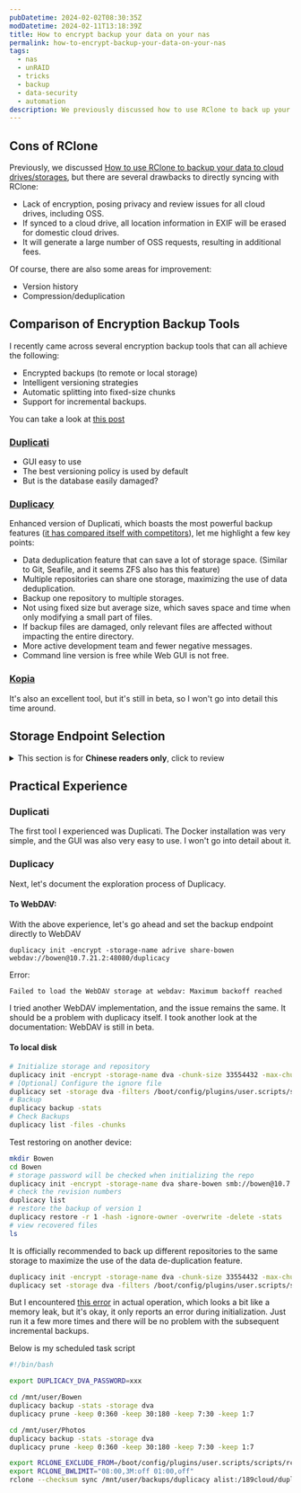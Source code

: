 ```yaml
---
pubDatetime: 2024-02-02T08:30:35Z
modDatetime: 2024-02-11T13:18:39Z
title: How to encrypt backup your data on your nas
permalink: how-to-encrypt-backup-your-data-on-your-nas
tags:
  - nas
  - unRAID
  - tricks
  - backup
  - data-security
  - automation
description: We previously discussed how to use RClone to back up your data to cloud drives/OSS and other remote storage services. However, using RClone directly in this way is too straightforward, lacking any privacy and versioning for backups. In this issue, we will talk about encrypted backups.
---
```


## Cons of RClone

Previously, we discussed [How to use RClone to backup your data to cloud drives/storages](/posts/offsite-disaster-recovery-for-unraid-with-rclone), but there are several drawbacks to directly syncing with RClone:

- Lack of encryption, posing privacy and review issues for all cloud drives, including OSS.
- If synced to a cloud drive, all location information in EXIF will be erased for domestic cloud drives.
- It will generate a large number of OSS requests, resulting in additional fees.

Of course, there are also some areas for improvement:

- Version history
- Compression/deduplication

## Comparison of Encryption Backup Tools

I recently came across several encryption backup tools that can all achieve the following:

- Encrypted backups (to remote or local storage)
- Intelligent versioning strategies
- Automatic splitting into fixed-size chunks
- Support for incremental backups.

You can take a look at [this post](https://forum.duplicati.com/t/duplicati-vs-duplicacy-vs-kopia-vs-vorta/14493)

### [Duplicati](https://github.com/duplicati/duplicati)

- GUI easy to use
- The best versioning policy is used by default
- But is the database easily damaged?

### [Duplicacy](https://github.com/gilbertchen/duplicacy)

Enhanced version of Duplicati, which boasts the most powerful backup features ([it has compared itself with competitors](https://github.com/gilbertchen/duplicacy?tab=readme-ov-file#comparison-with-other-backup-tools)), let me highlight a few key points:

- Data deduplication feature that can save a lot of storage space. (Similar to Git, Seafile, and it seems ZFS also has this feature)
- Multiple repositories can share one storage, maximizing the use of data deduplication.
- Backup one repository to multiple storages.
- Not using fixed size but average size, which saves space and time when only modifying a small part of files.
- If backup files are damaged, only relevant files are affected without impacting the entire directory.
- More active development team and fewer negative messages.
- Command line version is free while Web GUI is not free.

### [Kopia](https://github.com/kopia/kopia/)

It's also an excellent tool, but it's still in beta, so I won't go into detail this time around.

## Storage Endpoint Selection

<details>
  <summary>This section is for <b>Chinese readers only</b>, click to review</summary>

### 国内云盘

- （加密备份可解）EXIF 信息会被胡乱涂改，修改用户文件这点非常恶心
- （加密备份可解）隐私和审查问题，稍微敏感一点的内容会被无情封禁
- 2C 的产品非常不可靠
  - 不同程度的限速问题
  - 花里胡哨的营销
    - 阿里云盘各种非永久容量，太麻烦了
    - 夸克网盘故意不写容量到期时间
- ~~储存容量并不划算~~我有NAS了，根本不想掏钱买网盘，我宁愿买 OSS
  - 中国移动云盘、天翼云盘应该有一些优惠套餐，比如我在写这篇文章的时候，电信送了我4个T的天翼云盘有效期两年。登录看了一眼中国移动云盘，1T容量有效期一年

### 阿里云 OSS

2B 的产品，速度、稳定性、可用性全都超高，完爆网盘，不会有限制或者陷阱，明码标价。以下仅讨论最常用的阿里云 OSS，其他 S3/OSS 同理。

#### 标准储存

标准储存有几个活动挺划算的，没有坑：

- 体验资源包，一年 9 块，40G 储存容量，但超出就不划算了，这么小的容量根本不够用，不推荐。
- 500G 也做活动，一年 118，这个非常划算，比网盘便宜多了，容量也够用，强烈推荐。

#### [深度冷备份](https://help.aliyun.com/zh/oss/user-guide/overview-53)相对来说最划算：

- [储存价格非常低](https://www.aliyun.com/price/product#/oss/detail/oss)
- 请求费用非常高。
- 数据不能直接读取，实际操作下来并不适合加密工具直接备份，因为备份校验的过程需要读取文件。
  - 当然也可以换成归档储存并开启直读，那这样价格就高了点，不太推荐。
  - 先备份到本地磁盘，再用 RClone 把备份文件 sync 上去。这样会占用不少本地磁盘空间，把 chunkSize 设置大一点，这样请求次数就降下来了，对于我来说，重要文件都是小文件，不会太大，大文件几乎都是可以重新下载的资源，没有备份的需求。算是目前~~最佳~~最便宜的方案了。

</details>

## Practical Experience

### Duplicati

The first tool I experienced was Duplicati. The Docker installation was very simple, and the GUI was also very easy to use. I won't go into detail about it.

### Duplicacy

Next, let's document the exploration process of Duplicacy.

#### To WebDAV:

With the above experience, let's go ahead and set the backup endpoint directly to WebDAV

```
duplicacy init -encrypt -storage-name adrive share-bowen webdav://bowen@10.7.21.2:48080/duplicacy
```

Error:

```
Failed to load the WebDAV storage at webdav: Maximum backoff reached
```

I tried another WebDAV implementation, and the issue remains the same. It should be a problem with duplicacy itself. I took another look at the documentation: WebDAV is still in beta.

#### To local disk

```bash
# Initialize storage and repository
duplicacy init -encrypt -storage-name dva -chunk-size 33554432 -max-chunk-size 67108864 share-bowen /mnt/user/backups/duplicacy
# [Optional] Configure the ignore file
duplicacy set -storage dva -filters /boot/config/plugins/user.scripts/scripts/duplicacyignore
# Backup
duplicacy backup -stats
# Check Backups
duplicacy list -files -chunks
```

Test restoring on another device:

```bash
mkdir Bowen
cd Bowen
# storage password will be checked when initializing the repo
duplicacy init -encrypt -storage-name dva share-bowen smb://bowen@10.7.21.2/backups/duplicacy
# check the revision numbers
duplicacy list
# restore the backup of version 1
duplicacy restore -r 1 -hash -ignore-owner -overwrite -delete -stats
# view recovered files
ls
```

It is officially recommended to back up different repositories to the same storage to maximize the use of the data de-duplication feature.

```bash
duplicacy init -encrypt -storage-name dva -chunk-size 33554432 -max-chunk-size 67108864 share-photos /mnt/user/backups/duplicacy
duplicacy set -storage dva -filters /boot/config/plugins/user.scripts/scripts/duplicacyignore
```

But I encountered [this error](https://forum.duplicacy.com/t/runtime-out-of-memory-fatal-error-out-of-memory/6584) in actual operation, which looks a bit like a memory leak, but it's okay, it only reports an error during initialization. Just run it a few more times and there will be no problem with the subsequent incremental backups.

Below is my scheduled task script

```bash
#!/bin/bash

export DUPLICACY_DVA_PASSWORD=xxx

cd /mnt/user/Bowen
duplicacy backup -stats -storage dva
duplicacy prune -keep 0:360 -keep 30:180 -keep 7:30 -keep 1:7

cd /mnt/user/Photos
duplicacy backup -stats -storage dva
duplicacy prune -keep 0:360 -keep 30:180 -keep 7:30 -keep 1:7

export RCLONE_EXCLUDE_FROM=/boot/config/plugins/user.scripts/scripts/rcloneignore
export RCLONE_BWLIMIT="08:00,3M:off 01:00,off"
rclone --checksum sync /mnt/user/backups/duplicacy alist:/189cloud/duplicacy --progress
```
